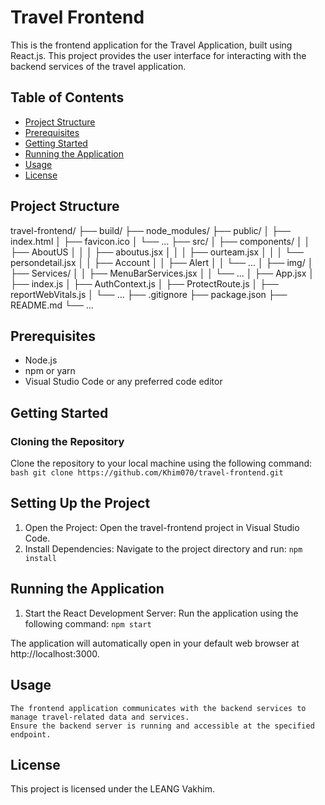 # Travel Frontend

This is the frontend application for the Travel Application, built using React.js. This project provides the user interface for interacting with the backend services of the travel application.

## Table of Contents
- [Project Structure](#project-structure)
- [Prerequisites](#prerequisites)
- [Getting Started](#getting-started)
- [Running the Application](#running-the-application)
- [Usage](#usage)
- [License](#license)

## Project Structure

travel-frontend/
├── build/
├── node_modules/
├── public/
│ ├── index.html
│ ├── favicon.ico
│ └── ...
├── src/
│ ├── components/
│ │ ├── AboutUS
│ │ │   ├── aboutus.jsx
│ │ │   ├── ourteam.jsx
│ │ │   └── persondetail.jsx
│ │ ├── Account
│ │ ├── Alert
│ │ └── ...
│ ├── img/
│ ├── Services/
│ │ ├── MenuBarServices.jsx
│ │ └── ...
│ ├── App.jsx
│ ├── index.js
│ ├── AuthContext.js
│ ├── ProtectRoute.js
│ ├── reportWebVitals.js
│ └── ...
├── .gitignore
├── package.json
├── README.md
└── ...

## Prerequisites
- Node.js
- npm or yarn
- Visual Studio Code or any preferred code editor

## Getting Started

### Cloning the Repository
Clone the repository to your local machine using the following command:
`bash
git clone https://github.com/Khim070/travel-frontend.git`

## Setting Up the Project
1. Open the Project: Open the travel-frontend project in Visual Studio Code.
2. Install Dependencies: Navigate to the project directory and run: `npm install`

## Running the Application
1. Start the React Development Server: Run the application using the following command: `npm start`

The application will automatically open in your default web browser at http://localhost:3000.

## Usage
    The frontend application communicates with the backend services to manage travel-related data and services.
    Ensure the backend server is running and accessible at the specified endpoint.

## License

This project is licensed under the LEANG Vakhim.
